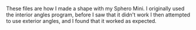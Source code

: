 These files are how I made a shape with my Sphero Mini. I originally used the interior angles program, before I saw that it didn't work
I then attempted to use exterior angles, and I found that it worked as expected.
